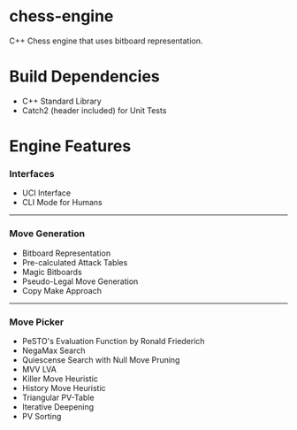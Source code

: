 chess-engine
===
C++ Chess engine that uses bitboard representation.

Build Dependencies
===
- C++ Standard Library
- Catch2 (header included) for Unit Tests

Engine Features
===

### Interfaces
- UCI Interface
- CLI Mode for Humans

---

### Move Generation
- Bitboard Representation
- Pre-calculated Attack Tables
- Magic Bitboards
- Pseudo-Legal Move Generation
- Copy Make Approach

---

### Move Picker
- PeSTO's Evaluation Function by Ronald Friederich
- NegaMax Search
- Quiescense Search with Null Move Pruning
- MVV LVA
- Killer Move Heuristic
- History Move Heuristic
- Triangular PV-Table
- Iterative Deepening
- PV Sorting
